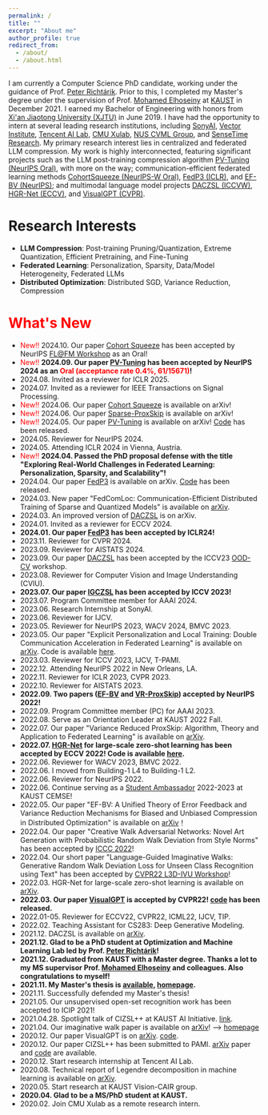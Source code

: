 ```yaml
---
permalink: /
title: ""
excerpt: "About me"
author_profile: true
redirect_from: 
  - /about/
  - /about.html
---
```


I am currently a Computer Science PhD candidate, working under the guidance of Prof. [Peter Richtárik](https://richtarik.org/). Prior to this, I completed my Master's degree under the supervision of Prof. [Mohamed Elhoseiny](https://www.mohamed-elhoseiny.com/) at [KAUST](https://kaust.edu.sa/en) in December 2021. I earned my Bachelor of Engineering with honors from [Xi'an Jiaotong University (XJTU)](http://en.xjtu.edu.cn/) in June 2019. I have had the opportunity to intern at several leading research institutions, including [SonyAI](https://ai.sony/), [Vector Institute](https://vectorinstitute.ai/), [Tencent AI Lab](https://ai.tencent.com/ailab/en/index), [CMU Xulab](https://xulabs.github.io/), [NUS CVML Group](https://sites.google.com/comp.nus.edu.sg/cvml/about-us?authuser=0), and [SenseTime Research](https://www.sensetime.com/en). My primary research interest lies in centralized and federated LLM compression. My work is highly interconnected, featuring significant projects such as the LLM post-training compression algorithm [PV-Tuning (NeurIPS Oral)](https://arxiv.org/abs/2405.14852), with more on the way; communication-efficient federated learning methods [CohortSqueeze (NeurIPS-W Oral)](https://arxiv.org/abs/2406.01115), [FedP3 (ICLR)](https://arxiv.org/abs/2404.09816), and [EF-BV (NeurIPS)](https://arxiv.org/abs/2205.04180); and multimodal language model projects [DACZSL (ICCVW)](https://arxiv.org/abs/2112.12989), [HGR-Net (ECCV)](https://arxiv.org/abs/2203.01386), and [VisualGPT (CVPR)](https://arxiv.org/abs/2102.10407).



Research Interests
======
* **LLM Compression**: Post-training Pruning/Quantization, Extreme Quantization, Efficient Pretraining, and Fine-Tuning
* **Federated Learning**: Personalization, Sparsity, Data/Model Heterogeneity, Federated LLMs
* **Distributed Optimization**: Distributed SGD, Variance Reduction, Compression

<span style="color:red">What's New</span>
======
* <span style="color:red">New!!</span> 2024.10. Our paper [Cohort Squeeze](https://arxiv.org/abs/2406.01115) has been accepted by NeurIPS [FL@FM Workshop](https://federated-learning.org/fl@fm-neurips-2024/) as an Oral!
* <span style="color:red">New!!</span> **2024.09. Our paper [PV-Tuning](https://arxiv.org/abs/2405.14852) has been accepted by NeurIPS 2024 as an <span style="color:red">Oral (acceptance rate 0.4%, 61/15671)</span>!**
* 2024.08. Invited as a reviewer for ICLR 2025.
* 2024.07. Invited as a reviewer for IEEE Transactions on Signal Processing.
* <span style="color:red">New!!</span> 2024.06. Our paper [Cohort Squeeze](https://arxiv.org/abs/2406.01115) is available on arXiv!   
* <span style="color:red">New!!</span> 2024.06. Our paper [Sparse-ProxSkip](https://arxiv.org/abs/2405.20623) is available on arXiv!
* <span style="color:red">New!!</span> 2024.05. Our paper [PV-Tuning](https://arxiv.org/abs/2405.14852) is available on arXiv! [Code](https://github.com/Vahe1994/AQLM/tree/pv-tuning) has been released.
* 2024.05. Reviewer for NeurIPS 2024.
* 2024.05. Attending ICLR 2024 in Vienna, Austria. 
* <span style="color:red">New!!</span>  **2024.04. Passed the PhD proposal defense with the title "Exploring Real-World Challenges in Federated Learning: Personalization, Sparsity, and Scalability"!**
* 2024.04. Our paper [FedP3](https://arxiv.org/abs/2404.09816) is available on arXiv. [Code](https://github.com/SonyResearch/FedP3) has been released. 
* 2024.03. New paper "FedComLoc: Communication-Efficient Distributed Training of Sparse and Quantized Models" is available on [arXiv](https://arxiv.org/abs/2403.09904).
* 2024.03. An improved version of [DACZSL](https://arxiv.org/pdf/2112.12989.pdf) is on arXiv.
* 2024.01. Invited as a reviewer for ECCV 2024. 
* **2024.01. Our paper [FedP3](https://openreview.net/forum?id=hbHwZYqk9T) has been accepted by ICLR24!**
* 2023.11. Reviewer for CVPR 2024.
* 2023.09. Reviewer for AISTATS 2024. 
* 2023.09. Our paper [DACZSL](https://arxiv.org/abs/2112.12989) has been accepted by the ICCV23 [OOD-CV](https://www.ood-cv.org/) workshop.
* 2023.08. Reviewer for Computer Vision and Image Understanding (CVIU). 
* **2023.07. Our paper [IGCZSL](https://openaccess.thecvf.com/content/ICCV2023/papers/Zhang_Continual_Zero-Shot_Learning_through_Semantically_Guided_Generative_Random_Walks_ICCV_2023_paper.pdf) has been accepted by ICCV 2023!**
* 2023.07. Program Committee member for AAAI 2024.
* 2023.06. Research Internship at SonyAI.
* 2023.06. Reviewer for IJCV.
* 2023.05. Reviewer for NeurIPS 2023, WACV 2024, BMVC 2023.
* 2023.05. Our paper "Explicit Personalization and Local Training: Double Communication Acceleration in Federated Learning" is available on [arXiv](https://arxiv.org/abs/2305.13170). Code is available [here](https://github.com/WilliamYi96/Scafflix).
* 2023.03. Reviewer for ICCV 2023, IJCV, T-PAMI.
* 2022.12. Attending NeurIPS 2022 in New Orleans, LA. 
* 2022.11. Reviewer for ICLR 2023, CVPR 2023.        
* 2022.10. Reviewer for AISTATS 2023.
* **2022.09. Two papers ([EF-BV](https://arxiv.org/abs/2205.04180) and [VR-ProxSkip](https://arxiv.org/abs/2207.04338)) accepted by NeurIPS 2022!**
* 2022.09. Program Committee member (PC) for AAAI 2023.    
* 2022.08. Serve as an Orientation Leader at KAUST 2022 Fall. 
* 2022.07. Our paper "Variance Reduced ProxSkip: Algorithm, Theory and Application to Federated Learning" is available on [arXiv](https://arxiv.org/abs/2207.04338).
* **2022.07. [HGR-Net](https://arxiv.org/abs/2203.01386) for large-scale zero-shot learning has been accepted by ECCV 2022! Code is available [here](https://github.com/WilliamYi96/HGR-Net).**
* 2022.06. Reviewer for WACV 2023, BMVC 2022. 
* 2022.06. I moved from Building-1 L4 to Building-1 L2.
* 2022.06. Reviewer for NeurIPS 2022.
* 2022.06. Continue serving as a [Student Ambassador](https://cemse.kaust.edu.sa/ask-a-student) 2022-2023 at KAUST CEMSE!        
* 2022.05. Our paper "EF-BV: A Unified Theory of Error Feedback and Variance Reduction Mechanisms for Biased and Unbiased Compression in Distributed Optimization" is available on [arXiv](https://arxiv.org/abs/2205.04180)！
* 2022.04. Our paper "Creative Walk Adversarial Networks: Novel Art Generation with Probabilistic Random Walk Deviation from Style Norms" has been accepted by [ICCC 2022](https://computationalcreativity.net/iccc22/wp-content/uploads/2022/06/ICCC-2022_11L_Jha-et-al..pdf)!
* 2022.04. Our short paper "Language-Guided Imaginative Walks: Generative Random Walk Deviation Loss for Unseen Class Recognition using Text" has been accepted by [CVPR22 L3D-IVU Workshop](https://sites.google.com/view/l3d-ivu/overview?authuser=0)!
* 2022.03. HGR-Net for large-scale zero-shot learning is available on [arXiv](https://arxiv.org/abs/2203.01386).
* **2022.03. Our paper [VisualGPT](https://arxiv.org/abs/2102.10407) is accepted by CVPR22! [code](https://github.com/Vision-CAIR/VisualGPT) has been released.**
* 2022.01-05. Reviewer for ECCV22, CVPR22, ICML22, IJCV, TIP.
* 2022.02. Teaching Assistant for CS283: Deep Generative Modeling.
* 2021.12. DACZSL is available on [arXiv](https://arxiv.org/abs/2112.12989).
* **2021.12. Glad to be a PhD student at Optimization and Machine Learning Lab led by Prof. [Peter Richtárik](https://richtarik.org/)!**
* **2021.12. Graduated from KAUST with a Master degree. Thanks a lot to my MS supervisor Prof. [Mohamed Elhoseiny](http://www.mohamed-elhoseiny.com/home) and colleagues. Also congratulations to myself!**
* **2021.11. My Master's thesis is [available](https://repository.kaust.edu.sa/handle/10754/673833), [homepage](https://kaiyi.me/p/daczsl).**
* 2021.11. Successfully defended my Master's thesis!
* 2021.05. Our unsupervised open-set recognition work has been accepted to ICIP 2021!
* 2021.04.28. Spotlight talk of CIZSL++ at KAUST AI Initiative. [link](https://youtu.be/WgydkhhKkdg?list=PLC28kDljnOrj-_w-MHKW36gVRvUe3XFjx).
* 2021.04. Our imaginative walk paper is available on [arXiv](https://arxiv.org/abs/2104.09757)! --> [homepage](https://imaginative-walks.github.io/)               
* 2020.12. Our paper VisualGPT is on [arXiv](https://arxiv.org/abs/2102.10407).  [code](https://github.com/Vision-CAIR/VisualGPT). 
* 2020.12. Our paper CIZSL++ has been submitted to PAMI. [arXiv](https://arxiv.org/abs/2101.00173) paper and [code](https://github.com/Elhoseiny-VisionCAIR-Lab/CIZSL.v2) are available. 
* 2020.12. Start research internship at Tencent AI Lab.
* 2020.08. Technical report of Legendre decomposition in machine learning is available on [arXiv](https://arxiv.org/abs/2008.05095).
* 2020.05. Start research at KAUST Vision-CAIR group.
* **2020.04. Glad to be a MS/PhD student at KAUST.**
* 2020.02. Join CMU Xulab as a remote research intern.   
